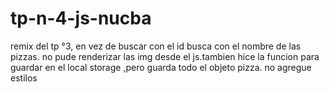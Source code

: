 # tp-n-4-js-nucba

remix del tp °3, en vez de buscar con el id busca con el nombre de las pizzas. no pude renderizar las img desde el js.tambien hice la funcion para guardar en el local storage ,pero guarda todo el objeto pizza. no agregue estilos



